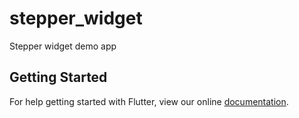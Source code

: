 # stepper_widget

Stepper widget demo app

## Getting Started

For help getting started with Flutter, view our online
[documentation](https://flutter.io/).
